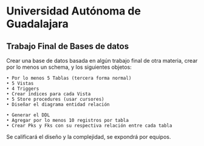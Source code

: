 # Universidad Autónoma de Guadalajara

## Trabajo Final de Bases de datos

Crear una base de datos basada en algún trabajo final de otra materia, crear por lo menos un schema, y los siguientes objetos:

    • Por lo menos 5 Tablas (tercera forma normal)
    • 5 Vistas
    • 4 Triggers
    • Crear índices para cada Vista
    • 5 Store procedures (usar cursores)
    • Diseñar el diagrama entidad relación

    • Generar el DDL
    • Agregar por lo menos 10 registros por tabla
    • Crear Pks y Fks con su respectiva relación entre cada tabla

Se calificará el diseño y la complejidad, se expondrá por equipos.
